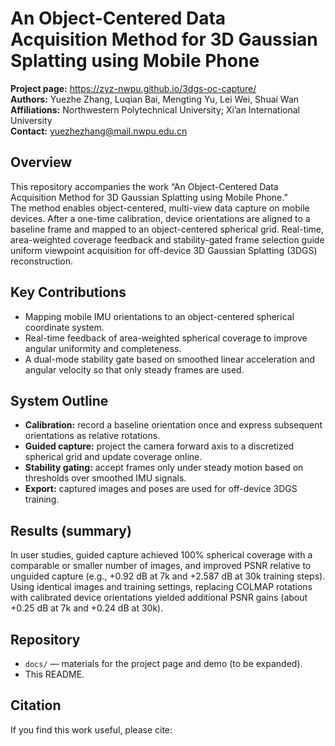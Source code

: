 # An Object-Centered Data Acquisition Method for 3D Gaussian Splatting using Mobile Phone

**Project page:** https://zyz-nwpu.github.io/3dgs-oc-capture/  
**Authors:** Yuezhe Zhang, Luqian Bai, Mengting Yu, Lei Wei, Shuai Wan  
**Affiliations:** Northwestern Polytechnical University; Xi’an International University  
**Contact:** yuezhezhang@mail.nwpu.edu.cn

## Overview
This repository accompanies the work “An Object-Centered Data Acquisition Method for 3D Gaussian Splatting using Mobile Phone.”  
The method enables object-centered, multi-view data capture on mobile devices. After a one-time calibration, device orientations are aligned to a baseline frame and mapped to an object-centered spherical grid. Real-time, area-weighted coverage feedback and stability-gated frame selection guide uniform viewpoint acquisition for off-device 3D Gaussian Splatting (3DGS) reconstruction.

## Key Contributions
- Mapping mobile IMU orientations to an object-centered spherical coordinate system.  
- Real-time feedback of area-weighted spherical coverage to improve angular uniformity and completeness.  
- A dual-mode stability gate based on smoothed linear acceleration and angular velocity so that only steady frames are used.

## System Outline
- **Calibration:** record a baseline orientation once and express subsequent orientations as relative rotations.  
- **Guided capture:** project the camera forward axis to a discretized spherical grid and update coverage online.  
- **Stability gating:** accept frames only under steady motion based on thresholds over smoothed IMU signals.  
- **Export:** captured images and poses are used for off-device 3DGS training.

## Results (summary)
In user studies, guided capture achieved 100% spherical coverage with a comparable or smaller number of images, and improved PSNR relative to unguided capture (e.g., +0.92 dB at 7k and +2.587 dB at 30k training steps). Using identical images and training settings, replacing COLMAP rotations with calibrated device orientations yielded additional PSNR gains (about +0.25 dB at 7k and +0.24 dB at 30k).

## Repository
- `docs/` — materials for the project page and demo (to be expanded).
- This README.

## Citation
If you find this work useful, please cite:

